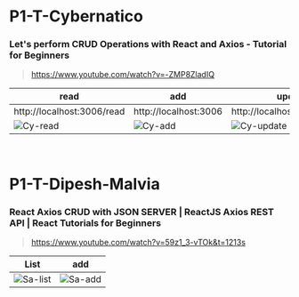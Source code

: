 # P1-T-Cybernatico
### Let's perform CRUD Operations with React and Axios - Tutorial for Beginners
> https://www.youtube.com/watch?v=-ZMP8ZladIQ


| read                         | add                         |  update                      |
|--------------------          |--------------------         |--------------------          |
| http://localhost:3006/read   | http://localhost:3006       | http://localhost:3006/update |
![Cy-read]                     | ![Cy-add]                   | ![Cy-update]                 |


[Cy-read]: https://github.com/gooba-lap/Q1-LEARN-axios/blob/main/P1-T-Cybernatico/read.png
[Cy-add]: https://github.com/gooba-lap/Q1-LEARN-axios/blob/main/P1-T-Cybernatico/add.png
[Cy-update]: https://github.com/gooba-lap/Q1-LEARN-axios/blob/main/P1-T-Cybernatico/update.png
 

<br />


# P1-T-Dipesh-Malvia
### React Axios CRUD with JSON SERVER | ReactJS Axios REST API | React Tutorials for Beginners
> https://www.youtube.com/watch?v=59z1_3-vTOk&t=1213s

| List               |  add               |
|--------------------|--------------------|
|![Sa-list]          | ![Sa-add]          |

[Sa-list]: https://github.com/gooba-lap/Q1-LEARN-axios/blob/main/P1-T-Salvando-el-semestre/list.png
[Sa-add]: https://github.com/gooba-lap/Q1-LEARN-axios/blob/main/P1-T-Salvando-el-semestre/add.png
